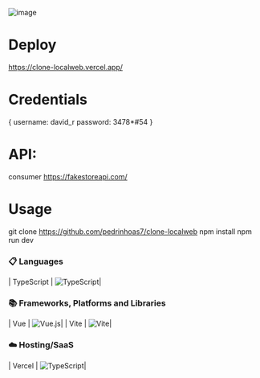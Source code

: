 ![image](https://user-images.githubusercontent.com/50623914/232834238-f167fb39-ea3a-4457-80e1-18ee9e3786ee.png)

# Deploy
https://clone-localweb.vercel.app/

# Credentials 
{
username: david_r
password: 3478*#54
}


# API: 
consumer https://fakestoreapi.com/


# Usage
git clone https://github.com/pedrinhoas7/clone-localweb
npm install
npm run dev

### 📋 Languages
| TypeScript  | ![TypeScript](https://img.shields.io/badge/typescript-%23007ACC.svg?style=for-the-badge&logo=typescript&logoColor=white)|

### 📚 Frameworks, Platforms and Libraries
| Vue  | ![Vue.js](https://img.shields.io/badge/vuejs-%2335495e.svg?style=for-the-badge&logo=vuedotjs&logoColor=%234FC08D)|
| Vite  | ![Vite](https://img.shields.io/badge/vite-%23646CFF.svg?style=for-the-badge&logo=vite&logoColor=white)|

### ☁️ Hosting/SaaS
| Vercel  | ![TypeScript](https://img.shields.io/badge/typescript-%23007ACC.svg?style=for-the-badge&logo=typescript&logoColor=white)|
